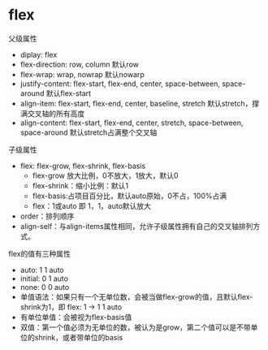# flex

父级属性

- diplay: flex
- flex-direction: row, column 默认row
- flex-wrap: wrap, nowrap 默认nowarp
- justify-content: flex-start, flex-end, center, space-between, space-around 默认flex-start
- align-item: flex-start, flex-end, center, baseline, stretch 默认stretch，撑满交叉轴的所有高度
- align-content: flex-start, flex-end, center, stretch, space-between, space-around 默认stretch占满整个交叉轴

子级属性

- flex: flex-grow, flex-shrink, flex-basis
  - flex-grow 放大比例，0不放大，1放大，默认0
  - flex-shrink：缩小比例：默认1
  - flex-basis:占项目百分比，默认auto原始，0不占，100%占满
  - flex：1或auto 即 1，1，auto默认放大
- order：排列顺序
- align-self：与align-items属性相同，允许子级属性拥有自己的交叉轴排列方式。

flex的值有三种属性

- auto: 1 1 auto
- initial: 0 1 auto
- none: 0 0 auto
- 单值语法：如果只有一个无单位数，会被当做flex-grow的值，且默认flex-shrink为1，即 flex: 1 -> 1 1 auto
- 有单位单值：会被视为flex-basis值
- 双值：第一个值必须为无单位的数，被认为是grow，第二个值可以是不带单位的shrink，或者带单位的basis
